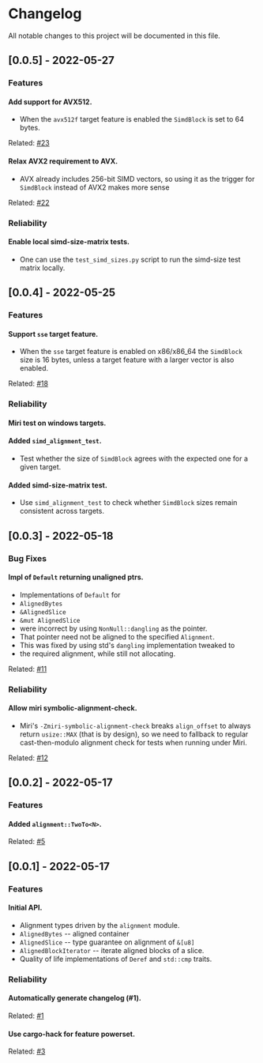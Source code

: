 # Changelog

All notable changes to this project will be documented in this file.

## [0.0.5] - 2022-05-27

### Features

#### Add support for AVX512.
- When the `avx512f` target feature is enabled
the `SimdBlock` is set to 64 bytes.

Related: [#23](https://github.com/V0ldek/aligners/issues/18)

#### Relax AVX2 requirement to AVX.
- AVX already includes 256-bit SIMD vectors, so using it
as the trigger for `SimdBlock` instead of AVX2 makes more sense

Related: [#22](https://github.com/V0ldek/aligners/issues/18)

### Reliability

#### Enable local simd-size-matrix tests.
- One can use the `test_simd_sizes.py` script
to run the simd-size test matrix locally.

## [0.0.4] - 2022-05-25

### Features

#### Support `sse` target feature.
- When the `sse` target feature is enabled
on x86/x86_64 the `SimdBlock` size is 16 bytes,
unless a target feature with a larger vector is also enabled.

Related: [#18](https://github.com/V0ldek/aligners/issues/18)
### Reliability

#### Miri test on windows targets.

#### Added `simd_alignment_test`.
- Test whether the size of `SimdBlock` agrees with the expected one
for a given target.

#### Added simd-size-matrix test.
- Use `simd_alignment_test` to check whether `SimdBlock` sizes
remain consistent across targets.

## [0.0.3] - 2022-05-18


### Bug Fixes

#### Impl of `Default` returning unaligned ptrs.
- Implementations of `Default` for
-  `AlignedBytes`
-  `&AlignedSlice`
-  `&mut AlignedSlice`
- were incorrect by using `NonNull::dangling` as the pointer.
- That pointer need not be aligned to the specified `Alignment`.
- This was fixed by using std's `dangling` implementation tweaked to
- the required alignment, while still not allocating.

<tiny>Related: [#11](https://github.com/V0ldek/aligners/issues/11) </tiny>

### Reliability

#### Allow miri symbolic-alignment-check.
- Miri's `-Zmiri-symbolic-alignment-check` breaks `align_offset` to always return `usize::MAX` (that is by design), so we need to fallback to regular cast-then-modulo alignment check for tests when running under Miri.

<tiny>Related: [#12](https://github.com/V0ldek/aligners/issues/12) </tiny>

## [0.0.2] - 2022-05-17

### Features

#### Added `alignment::TwoTo<N>`.

<tiny>Related: [#5](https://github.com/V0ldek/aligners/issues/5) </tiny>

## [0.0.1] - 2022-05-17

### Features

#### Initial API.
-  Alignment types driven by the `alignment` module.
-  `AlignedBytes` -- aligned container
-  `AlignedSlice` -- type guarantee on alignment of `&[u8]`
-  `AlignedBlockIterator` -- iterate aligned blocks of a slice.
-  Quality of life implementations of `Deref` and `std::cmp` traits.


### Reliability

#### Automatically generate changelog (#1).

<tiny>Related: [#1](https://github.com/V0ldek/aligners/issues/1) </tiny>

#### Use cargo-hack for feature powerset.

<tiny>Related: [#3](https://github.com/V0ldek/aligners/issues/3) </tiny>

<!-- generated by git-cliff -->

